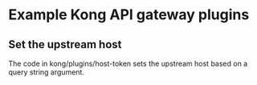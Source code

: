 # Example Kong API gateway plugins

## Set the upstream host
The code in kong/plugins/host-token sets the upstream host based on a query string argument.
